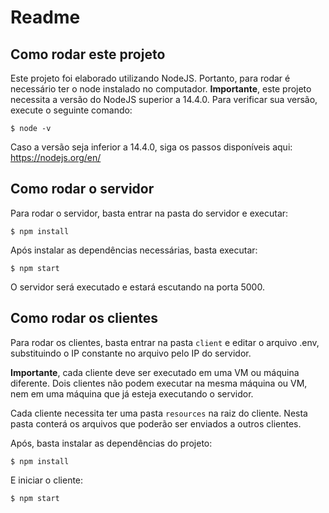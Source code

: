 # Readme
## Como rodar este projeto

Este projeto foi elaborado utilizando NodeJS. Portanto, para rodar é necessário ter o node instalado no computador. **Importante**, este projeto necessita a versão do NodeJS superior a 14.4.0. Para verificar sua versão, execute o seguinte comando:

```
$ node -v
```

Caso a versão seja inferior a 14.4.0, siga os passos disponíveis aqui: https://nodejs.org/en/

## Como rodar o servidor
Para rodar o servidor, basta entrar na pasta do servidor e executar:

```
$ npm install
```

Após instalar as dependências necessárias, basta executar:

```
$ npm start
```

O servidor será executado e estará escutando na porta 5000.

## Como rodar os clientes
Para rodar os clientes, basta entrar na pasta `client` e editar o arquivo .env, substituindo o IP constante no arquivo pelo IP do servidor.

**Importante**, cada cliente deve ser executado em uma VM ou máquina diferente. Dois clientes não podem executar na mesma máquina ou VM, nem em uma máquina que já esteja executando o servidor.

Cada cliente necessita ter uma pasta `resources` na raiz do cliente. Nesta pasta conterá os arquivos que poderão ser enviados a outros clientes.

Após, basta instalar as dependências do projeto:

```
$ npm install
```

E iniciar o cliente:

```
$ npm start
```
